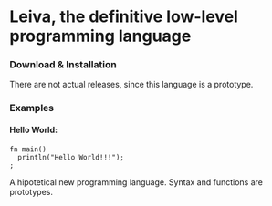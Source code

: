 # Leiva, the definitive low-level programming language
### Download & Installation
There are not actual releases, since this language is a prototype. 

### Examples
#### Hello World:
```
fn main()
  println("Hello World!!!");
;
```
A hipotetical new programming language. Syntax and functions are prototypes.
